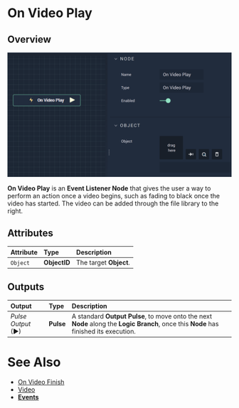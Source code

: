 # On Video Play

## Overview

![The On Video Play Node.](../../../.gitbook/assets/onvideoplay.png)


**On Video Play** is an **Event Listener Node** that gives the user a way to perform an action once a video begins, such as fading to black once the video has started. The video can be added through the file library to the right.

## Attributes

| Attribute | Type | Description |
| :--- | :--- | :--- |
| `Object` | **ObjectID** | The target **Object**. |
## Outputs

| Output | Type | Description |
| :--- | :--- | :--- |
| _Pulse Output_ \(►\) | **Pulse** | A standard **Output Pulse**, to move onto the next **Node** along the **Logic Branch**, once this **Node** has finished its execution. |

# See Also
* [On Video Finish](onvideofinish.md)
* [Video](README.md)
* [**Events**](../README.md)